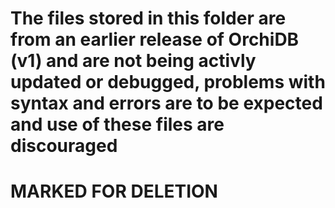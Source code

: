 # The files stored in this folder are from an earlier release of OrchiDB (v1) and are not being activly updated or debugged, problems with syntax and errors are to be expected and use of these files are discouraged



# MARKED FOR DELETION